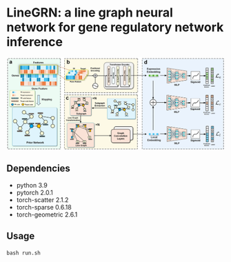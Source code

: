 # LineGRN: a  line graph neural network for gene regulatory network inference

![Framework](/Figure/Framework.png)

## Dependencies
- python 3.9
- pytorch 2.0.1
- torch-scatter 2.1.2
- torch-sparse 0.6.18
- torch-geometric 2.6.1

## Usage
```
bash run.sh
```
